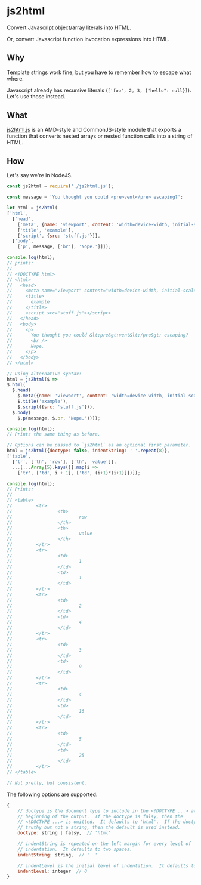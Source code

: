js2html
=======
Convert Javascript object/array literals into HTML.

Or, convert Javascript function invocation expressions into HTML.

Why
---
Template strings work fine, but you have to remember how to escape what where.

Javascript already has recursive literals (`['foo', 2, 3, {"hello": null}]`).
Let's use those instead.

What
----
[js2html.js][1] is an AMD-style and CommonJS-style module that exports a
function that converts nested arrays or nested function calls into a string of
HTML.

How
---
Let's say we're in NodeJS.
```javascript
const js2html = require('./js2html.js');

const message = 'You thought you could <pre>vent</pre> escaping?';

let html = js2html(
['html',
  ['head',
    ['meta', {name: 'viewport', content: 'width=device-width, initial-scale=1'}],
    ['title', 'example'],
    ['script', {src: 'stuff.js'}]],
  ['body',
    ['p', message, ['br'], 'Nope.']]]);

console.log(html);
// prints:
//
// <!DOCTYPE html>
// <html>
//   <head>
//     <meta name="viewport" content="width=device-width, initial-scale=1" />
//     <title>
//       example
//     </title>
//     <script src="stuff.js"></script>
//   </head>
//   <body>
//     <p>
//       You thought you could &lt;pre&gt;vent&lt;/pre&gt; escaping?
//       <br />
//       Nope.
//     </p>
//   </body>
// </html>

// Using alternative syntax:
html = js2html($ =>
$.html(
  $.head(
    $.meta({name: 'viewport', content: 'width=device-width, initial-scale=1'}),
    $.title('example'),
    $.script({src: 'stuff.js'})),
  $.body(
    $.p(message, $.br, 'Nope.'))));

console.log(html);
// Prints the same thing as before.

// Options can be passed to `js2html` as an optional first parameter.
html = js2html({doctype: false, indentString: ' '.repeat(8)},
['table',
  ['tr', ['th', 'row'], ['th', 'value']],
  ...[...Array(5).keys()].map(i =>
    ['tr', ['td', i + 1], ['td', (i+1)*(i+1)]])]);

console.log(html);
// Prints:
//
// <table>
//         <tr>
//                 <th>
//                         row
//                 </th>
//                 <th>
//                         value
//                 </th>
//         </tr>
//         <tr>
//                 <td>
//                         1
//                 </td>
//                 <td>
//                         1
//                 </td>
//         </tr>
//         <tr>
//                 <td>
//                         2
//                 </td>
//                 <td>
//                         4
//                 </td>
//         </tr>
//         <tr>
//                 <td>
//                         3
//                 </td>
//                 <td>
//                         9
//                 </td>
//         </tr>
//         <tr>
//                 <td>
//                         4
//                 </td>
//                 <td>
//                         16
//                 </td>
//         </tr>
//         <tr>
//                 <td>
//                         5
//                 </td>
//                 <td>
//                         25
//                 </td>
//         </tr>
// </table>

// Not pretty, but consistent.
```

The following options are supported:
```javascript
{
    // doctype is the document type to include in the <!DOCTYPE ...> at the
    // beginning of the output.  If the doctype is falsy, then the
    // <!DOCTYPE ...> is omitted.  It defaults to 'html'.  If the doctype is
    // truthy but not a string, then the default is used instead.
    doctype: string | falsy,  // 'html'

    // indentString is repeated on the left margin for every level of
    // indentation.  It defaults to two spaces.
    indentString: string,  // '  '

    // indentLevel is the initial level of indentation.  It defaults to zero.
    indentLevel: integer  // 0
}
```

[1]: ./js2html.js
